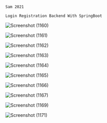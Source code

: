 ```
Sam 2021
```
``` 
Login Registration Backend With SpringBoot
```


![Screenshot (1160)](https://user-images.githubusercontent.com/55814880/105040910-fced4580-5a94-11eb-9cfb-a33cef0273b7.png)

![Screenshot (1161)](https://user-images.githubusercontent.com/55814880/105040931-024a9000-5a95-11eb-8fca-0556140f9c8b.png)

![Screenshot (1162)](https://user-images.githubusercontent.com/55814880/105040951-05de1700-5a95-11eb-9caa-dbd56130a69d.png)

![Screenshot (1163)](https://user-images.githubusercontent.com/55814880/105040987-0e365200-5a95-11eb-83ef-250c0168d3f1.png)

![Screenshot (1164)](https://user-images.githubusercontent.com/55814880/105041025-168e8d00-5a95-11eb-81a5-0e26be91a521.png)

![Screenshot (1165)](https://user-images.githubusercontent.com/55814880/105041043-1b534100-5a95-11eb-9789-40ad515fa0ee.png)

![Screenshot (1166)](https://user-images.githubusercontent.com/55814880/105041053-1ee6c800-5a95-11eb-8464-529b71bdc274.png)

![Screenshot (1167)](https://user-images.githubusercontent.com/55814880/105041075-2312e580-5a95-11eb-8d51-69cec123b7a3.png)

![Screenshot (1169)](https://user-images.githubusercontent.com/55814880/105041090-27d79980-5a95-11eb-8da2-a23174199e9a.png)

![Screenshot (1171)](https://user-images.githubusercontent.com/55814880/105041103-2c03b700-5a95-11eb-918f-04159bae0595.png)
